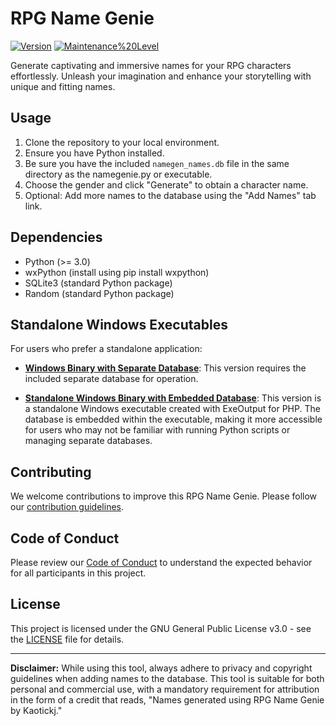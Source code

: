 # RPG Name Genie

[![Version](https://img.shields.io/badge/Version-2.0.0.21-brightgreen.svg)](https://github.com/yourusername/your-repo)
[![Maintenance%20Level](https://img.shields.io/badge/Maintenance%20Level-Actively%20Maintained-blue.svg)](https://github.com/yourusername/your-repo)

Generate captivating and immersive names for your RPG characters effortlessly. Unleash your imagination and enhance your storytelling with unique and fitting names.

## Usage

1. Clone the repository to your local environment.
2. Ensure you have Python installed.
3. Be sure you have the included `namegen_names.db` file in the same directory as the namegenie.py or executable.
4. Choose the gender and click "Generate" to obtain a character name.
5. Optional: Add more names to the database using the "Add Names" tab link.

## Dependencies

- Python (>= 3.0)
- wxPython (install using pip install wxpython)
- SQLite3 (standard Python package)
- Random (standard Python package)


## Standalone Windows Executables

For users who prefer a standalone application:

- [**Windows Binary with Separate Database**](https://github.com/kaotickj/RPG-Name-Genie/tree/main/package_exe-db): This version requires the included separate database for operation.

- [**Standalone Windows Binary with Embedded Database**](https://github.com/kaotickj/RPG-Name-Genie/tree/main/standalone_exe): This version is a standalone Windows executable created with ExeOutput for PHP. The database is embedded within the executable, making it more accessible for users who may not be familiar with running Python scripts or managing separate databases.

## Contributing

We welcome contributions to improve this RPG Name Genie. Please follow our [contribution guidelines](CONTRIBUTING.md).

## Code of Conduct

Please review our [Code of Conduct](CODE_OF_CONDUCT.md) to understand the expected behavior for all participants in this project.

## License

This project is licensed under the GNU General Public License v3.0 - see the [LICENSE](LICENSE) file for details.

---

**Disclaimer:** While using this tool, always adhere to privacy and copyright guidelines when adding names to the database. This tool is suitable for both personal and commercial use, with a mandatory requirement for attribution in the form of a credit that reads, "Names generated using RPG Name Genie by Kaotickj."
